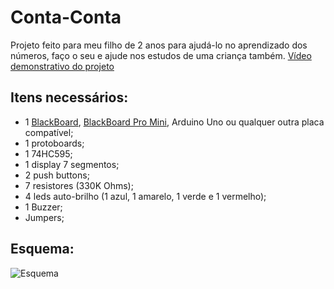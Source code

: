 # Conta-Conta

Projeto feito para meu filho de 2 anos para ajudá-lo no aprendizado dos números, faço o seu e ajude nos estudos de uma criança também.
[Vídeo demonstrativo do projeto](https://www.youtube.com/watch?v=wu6hrukQoeA)

## Itens necessários:

* 1 [BlackBoard](https://www.robocore.net/modules.php?name=GR_LojaVirtual&prod=530), [BlackBoard Pro Mini](https://www.robocore.net/modules.php?name=GR_LojaVirtual&prod=730), Arduino Uno ou qualquer outra placa compatível;
* 1 protoboards;
* 1 74HC595;
* 1 display 7 segmentos;
* 2 push buttons;
* 7 resistores (330K Ohms);
* 4 leds auto-brilho (1 azul, 1 amarelo, 1 verde e 1 vermelho);
* 1 Buzzer;
* Jumpers;

## Esquema:

![Esquema](http://spoh.com.br/imagens/conta_conta_bb2.png)
